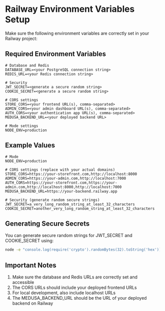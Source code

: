 # Railway Environment Variables Setup

Make sure the following environment variables are correctly set in your Railway project:

## Required Environment Variables

```
# Database and Redis
DATABASE_URL=<your PostgreSQL connection string>
REDIS_URL=<your Redis connection string>

# Security
JWT_SECRET=<generate a secure random string>
COOKIE_SECRET=<generate a secure random string>

# CORS settings
STORE_CORS=<your frontend URL(s), comma-separated>
ADMIN_CORS=<your admin dashboard URL(s), comma-separated>
AUTH_CORS=<your authentication app URL(s), comma-separated>
MEDUSA_BACKEND_URL=<your deployed backend URL>

# Mode settings
NODE_ENV=production
```

## Example Values

```
# Mode
NODE_ENV=production

# CORS settings (replace with your actual domains)
STORE_CORS=https://your-storefront.com,http://localhost:8000
ADMIN_CORS=https://your-admin.com,http://localhost:7000
AUTH_CORS=https://your-storefront.com,https://your-admin.com,http://localhost:8000,http://localhost:7000
MEDUSA_BACKEND_URL=https://your-backend.railway.app

# Security (generate random secure strings)
JWT_SECRET=a_very_long_random_string_at_least_32_characters
COOKIE_SECRET=another_very_long_random_string_at_least_32_characters
```

## Generating Secure Secrets

You can generate secure random strings for JWT_SECRET and COOKIE_SECRET using:

```bash
node -e "console.log(require('crypto').randomBytes(32).toString('hex'))"
```

## Important Notes

1. Make sure the database and Redis URLs are correctly set and accessible
2. The CORS URLs should include your deployed frontend URLs
3. For local development, also include localhost URLs
4. The MEDUSA_BACKEND_URL should be the URL of your deployed backend on Railway 